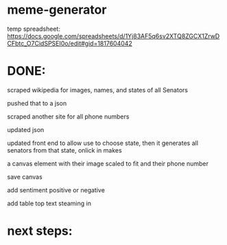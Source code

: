 # meme-generator

temp spreadsheet: https://docs.google.com/spreadsheets/d/1Yj83AF5q6sv2XTQ8ZGCX1ZrwDCFbtc_O7CidSPSEI0o/edit#gid=1817604042


# DONE:
scraped wikipedia for images, names, and states of all Senators

pushed that to a json

scraped another site for all phone numbers

updated json

updated front end to allow use to choose state, then it generates all senators from that state, onlick in makes

a canvas element with their image scaled to fit and their phone number

save canvas

add sentiment positive or negative

add table top text steaming in



# next steps:





